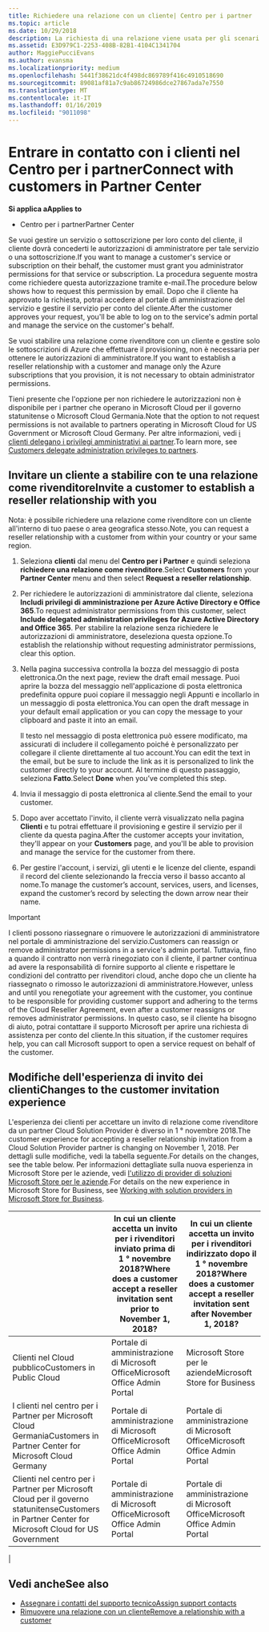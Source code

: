 ```yaml
---
title: Richiedere una relazione con un cliente| Centro per i partner
ms.topic: article
ms.date: 10/29/2018
description: La richiesta di una relazione viene usata per gli scenari multipartner e multicanale. È anche utile se un cliente rimuove i tuoi privilegi di amministratore delegato e devi ripristinarli per effettuare il provisioning o fornire supporto.
ms.assetid: E3D979C1-2253-408B-82B1-4104C1341704
author: MaggiePucciEvans
ms.author: evansma
ms.localizationpriority: medium
ms.openlocfilehash: 5441f38621dc4f498dc869789f416c4910518690
ms.sourcegitcommit: 89081af81a7c9ab86724986dce27867ada7e7550
ms.translationtype: MT
ms.contentlocale: it-IT
ms.lasthandoff: 01/16/2019
ms.locfileid: "9011098"
---
```

# <a name="connect-with-customers-in-partner-center"></a><span data-ttu-id="d6559-104">Entrare in contatto con i clienti nel Centro per i partner</span><span class="sxs-lookup"><span data-stu-id="d6559-104">Connect with customers in Partner Center</span></span>

**<span data-ttu-id="d6559-105">Si applica a</span><span class="sxs-lookup"><span data-stu-id="d6559-105">Applies to</span></span>**

-  <span data-ttu-id="d6559-106">Centro per i partner</span><span class="sxs-lookup"><span data-stu-id="d6559-106">Partner Center</span></span>

<span data-ttu-id="d6559-107">Se vuoi gestire un servizio o sottoscrizione per loro conto del cliente, il cliente dovrà concederti le autorizzazioni di amministratore per tale servizio o una sottoscrizione.</span><span class="sxs-lookup"><span data-stu-id="d6559-107">If you want to manage a customer's service or subscription on their behalf, the customer must grant you administrator permissions for that service or subscription.</span></span> <span data-ttu-id="d6559-108">La procedura seguente mostra come richiedere questa autorizzazione tramite e-mail.</span><span class="sxs-lookup"><span data-stu-id="d6559-108">The procedure below shows how to request this permission by email.</span></span> <span data-ttu-id="d6559-109">Dopo che il cliente ha approvato la richiesta, potrai accedere al portale di amministrazione del servizio e gestire il servizio per conto del cliente.</span><span class="sxs-lookup"><span data-stu-id="d6559-109">After the customer approves your request, you'll be able to log on to the service's admin portal and manage the service on the customer's behalf.</span></span>

<span data-ttu-id="d6559-110">Se vuoi stabilire una relazione come rivenditore con un cliente e gestire solo le sottoscrizioni di Azure che effettuare il provisioning, non è necessaria per ottenere le autorizzazioni di amministratore.</span><span class="sxs-lookup"><span data-stu-id="d6559-110">If you want to establish a reseller relationship with a customer and manage only the Azure subscriptions that you provision, it is not necessary to obtain administrator permissions.</span></span>

<span data-ttu-id="d6559-111">Tieni presente che l'opzione per non richiedere le autorizzazioni non è disponibile per i partner che operano in Microsoft Cloud per il governo statunitense o Microsoft Cloud Germania.</span><span class="sxs-lookup"><span data-stu-id="d6559-111">Note that the option to not request permissions is not available to partners operating in Microsoft Cloud for US Government or Microsoft Cloud Germany.</span></span> <span data-ttu-id="d6559-112">Per altre informazioni, vedi [i clienti delegano i privilegi amministrativi ai partner](https://docs.microsoft.com/en-us/partner-center/customers_revoke_admin_privileges).</span><span class="sxs-lookup"><span data-stu-id="d6559-112">To learn more, see [Customers delegate administration privileges to partners](https://docs.microsoft.com/en-us/partner-center/customers_revoke_admin_privileges).</span></span>


## <a name="invite-a-customer-to-establish-a-reseller-relationship-with-you"></a><span data-ttu-id="d6559-113">Invitare un cliente a stabilire con te una relazione come rivenditore</span><span class="sxs-lookup"><span data-stu-id="d6559-113">Invite a customer to establish a reseller relationship with you</span></span>

<span data-ttu-id="d6559-114">Nota: è possibile richiedere una relazione come rivenditore con un cliente all'interno di tuo paese o area geografica stesso.</span><span class="sxs-lookup"><span data-stu-id="d6559-114">Note, you can request a reseller relationship with a customer from within your country or your same region.</span></span>

1.  <span data-ttu-id="d6559-115">Seleziona **clienti** dal menu del **Centro per i Partner** e quindi seleziona **richiedere una relazione come rivenditore**.</span><span class="sxs-lookup"><span data-stu-id="d6559-115">Select **Customers** from your **Partner Center** menu and then select **Request a reseller relationship**.</span></span>

2.  <span data-ttu-id="d6559-116">Per richiedere le autorizzazioni di amministratore dal cliente, seleziona **Includi privilegi di amministrazione per Azure Active Directory e Office 365**.</span><span class="sxs-lookup"><span data-stu-id="d6559-116">To request administrator permissions from this customer, select **Include delegated administration privileges for Azure Active Directory and Office 365**.</span></span> <span data-ttu-id="d6559-117">Per stabilire la relazione senza richiedere le autorizzazioni di amministratore, deseleziona questa opzione.</span><span class="sxs-lookup"><span data-stu-id="d6559-117">To establish the relationship without requesting administrator permissions, clear this option.</span></span> 

3.  <span data-ttu-id="d6559-118">Nella pagina successiva controlla la bozza del messaggio di posta elettronica.</span><span class="sxs-lookup"><span data-stu-id="d6559-118">On the next page, review the draft email message.</span></span> <span data-ttu-id="d6559-119">Puoi aprire la bozza del messaggio nell'applicazione di posta elettronica predefinita oppure puoi copiare il messaggio negli Appunti e incollarlo in un messaggio di posta elettronica.</span><span class="sxs-lookup"><span data-stu-id="d6559-119">You can open the draft message in your default email application or you can copy the message to your clipboard and paste it into an email.</span></span> 

    <span data-ttu-id="d6559-120">Il testo nel messaggio di posta elettronica può essere modificato, ma assicurati di includere il collegamento poiché è personalizzato per collegare il cliente direttamente al tuo account.</span><span class="sxs-lookup"><span data-stu-id="d6559-120">You can edit the text in the email, but be sure to include the link as it is personalized to link the customer directly to your account.</span></span> <span data-ttu-id="d6559-121">Al termine di questo passaggio, seleziona **Fatto**.</span><span class="sxs-lookup"><span data-stu-id="d6559-121">Select **Done** when you’ve completed this step.</span></span>

3.  <span data-ttu-id="d6559-122">Invia il messaggio di posta elettronica al cliente.</span><span class="sxs-lookup"><span data-stu-id="d6559-122">Send the email to your customer.</span></span>

5.  <span data-ttu-id="d6559-123">Dopo aver accettato l'invito, il cliente verrà visualizzato nella pagina **Clienti** e tu potrai effettuare il provisioning e gestire il servizio per il cliente da questa pagina.</span><span class="sxs-lookup"><span data-stu-id="d6559-123">After the customer accepts your invitation, they'll appear on your **Customers** page, and you'll be able to provision and manage the service for the customer from there.</span></span>

 
6.  <span data-ttu-id="d6559-124">Per gestire l'account, i servizi, gli utenti e le licenze del cliente, espandi il record del cliente selezionando la freccia verso il basso accanto al nome.</span><span class="sxs-lookup"><span data-stu-id="d6559-124">To manage the customer’s account, services, users, and licenses, expand the customer’s record by selecting the down arrow near their name.</span></span>


> [!IMPORTANT]  
> <span data-ttu-id="d6559-125">I clienti possono riassegnare o rimuovere le autorizzazioni di amministratore nel portale di amministrazione del servizio.</span><span class="sxs-lookup"><span data-stu-id="d6559-125">Customers can reassign or remove administrator permissions in a service's admin portal.</span></span> <span data-ttu-id="d6559-126">Tuttavia, fino a quando il contratto non verrà rinegoziato con il cliente, il partner continua ad avere la responsabilità di fornire supporto al cliente e rispettare le condizioni del contratto per rivenditori cloud, anche dopo che un cliente ha riassegnato o rimosso le autorizzazioni di amministratore.</span><span class="sxs-lookup"><span data-stu-id="d6559-126">However, unless and until you renegotiate your agreement with the customer, you continue to be responsible for providing customer support and adhering to the terms of the Cloud Reseller Agreement, even after a customer reassigns or removes administrator permissions.</span></span> <span data-ttu-id="d6559-127">In questo caso, se il cliente ha bisogno di aiuto, potrai contattare il supporto Microsoft per aprire una richiesta di assistenza per conto del cliente.</span><span class="sxs-lookup"><span data-stu-id="d6559-127">In this situation, if the customer requires help, you can call Microsoft support to open a service request on behalf of the customer.</span></span>

## <a name="changes-to-the-customer-invitation-experience"></a><span data-ttu-id="d6559-128">Modifiche dell'esperienza di invito dei clienti</span><span class="sxs-lookup"><span data-stu-id="d6559-128">Changes to the customer invitation experience</span></span>

<span data-ttu-id="d6559-129">L'esperienza dei clienti per accettare un invito di relazione come rivenditore da un partner Cloud Solution Provider è diverso in 1 ° novembre 2018.</span><span class="sxs-lookup"><span data-stu-id="d6559-129">The customer experience for accepting a reseller relationship invitation from a Cloud Solution Provider partner is changing on November 1, 2018.</span></span> <span data-ttu-id="d6559-130">Per dettagli sulle modifiche, vedi la tabella seguente.</span><span class="sxs-lookup"><span data-stu-id="d6559-130">For details on the changes, see the table below.</span></span> <span data-ttu-id="d6559-131">Per informazioni dettagliate sulla nuova esperienza in Microsoft Store per le aziende, vedi [l'utilizzo di provider di soluzioni Microsoft Store per le aziende](https://docs.microsoft.com/en-us/microsoft-store/work-with-partner-microsoft-store-business).</span><span class="sxs-lookup"><span data-stu-id="d6559-131">For details on the new experience in Microsoft Store for Business, see [Working with solution providers in Microsoft Store for Business](https://docs.microsoft.com/en-us/microsoft-store/work-with-partner-microsoft-store-business).</span></span>

|  | <span data-ttu-id="d6559-132">In cui un cliente accetta un invito per i rivenditori inviato prima di 1 ° novembre 2018?</span><span class="sxs-lookup"><span data-stu-id="d6559-132">Where does a customer accept a reseller invitation sent prior to November 1, 2018?</span></span> | <span data-ttu-id="d6559-133">In cui un cliente accetta un invito per i rivenditori indirizzato dopo il 1 ° novembre 2018?</span><span class="sxs-lookup"><span data-stu-id="d6559-133">Where does a customer accept a reseller invitation sent after November 1, 2018?</span></span> |
|---------|---------|---------
| <span data-ttu-id="d6559-134">Clienti nel Cloud pubblico</span><span class="sxs-lookup"><span data-stu-id="d6559-134">Customers in Public Cloud</span></span> | <span data-ttu-id="d6559-135">Portale di amministrazione di Microsoft Office</span><span class="sxs-lookup"><span data-stu-id="d6559-135">Microsoft Office Admin Portal</span></span> | <span data-ttu-id="d6559-136">Microsoft Store per le aziende</span><span class="sxs-lookup"><span data-stu-id="d6559-136">Microsoft Store for Business</span></span> |
| <span data-ttu-id="d6559-137">I clienti nel centro per i Partner per Microsoft Cloud Germania</span><span class="sxs-lookup"><span data-stu-id="d6559-137">Customers in Partner Center for Microsoft Cloud Germany</span></span> | <span data-ttu-id="d6559-138">Portale di amministrazione di Microsoft Office</span><span class="sxs-lookup"><span data-stu-id="d6559-138">Microsoft Office Admin Portal</span></span> | <span data-ttu-id="d6559-139">Portale di amministrazione di Microsoft Office</span><span class="sxs-lookup"><span data-stu-id="d6559-139">Microsoft Office Admin Portal</span></span> |
| <span data-ttu-id="d6559-140">Clienti nel centro per i Partner per Microsoft Cloud per il governo statunitense</span><span class="sxs-lookup"><span data-stu-id="d6559-140">Customers in Partner Center for Microsoft Cloud for US Government</span></span> | <span data-ttu-id="d6559-141">Portale di amministrazione di Microsoft Office</span><span class="sxs-lookup"><span data-stu-id="d6559-141">Microsoft Office Admin Portal</span></span> | <span data-ttu-id="d6559-142">Portale di amministrazione di Microsoft Office</span><span class="sxs-lookup"><span data-stu-id="d6559-142">Microsoft Office Admin Portal</span></span> |
|

## <a name="see-also"></a><span data-ttu-id="d6559-143">Vedi anche</span><span class="sxs-lookup"><span data-stu-id="d6559-143">See also</span></span>

- [<span data-ttu-id="d6559-144">Assegnare i contatti del supporto tecnico</span><span class="sxs-lookup"><span data-stu-id="d6559-144">Assign support contacts</span></span>](assign-support-contacts.md)
- [<span data-ttu-id="d6559-145">Rimuovere una relazione con un cliente</span><span class="sxs-lookup"><span data-stu-id="d6559-145">Remove a relationship with a customer</span></span>](remove-a-relationship.md)